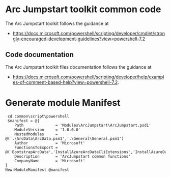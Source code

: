 # Arc Jumpstart toolkit common code

The Arc Jumpstart toolkit follows the guidance at
* https://docs.microsoft.com/powershell/scripting/developer/cmdlet/strongly-encouraged-development-guidelines?view=powershell-7.2

## Code documentation

The Arc Jumpstart toolkit files documentation follows the guidance at
*  https://docs.microsoft.com/powershell/scripting/developer/help/examples-of-comment-based-help?view=powershell-7.2.

# Generate module Manifest

```
 cd common\script\powershell
 $manifest = @{
    Path              = 'Modules\ArcJumpstart\ArcJumpstart.psd1'
    ModuleVersion     = '1.0.0.0'  
	NestedModules     = @('.\ArcData\ArcData.psm1','.\General\General.psm1')
    Author            = 'Microsoft'
	FunctionsToExport = @('BootstrapArcData','InstallAzureArcDataCliExtensions','InstallAzureDataStudioExtensions','RegisterAzureArcDataProviders','DownloadCapiFiles','CopyAzureDataStudioSettingsTemplateFile','EnableDataControllerAutoMetrics','DeployAzureArcDataController','CreateCustomLocation','InstallAzureArcEnabledDataServicesExtension','DeployAzureArcPostgreSQL','DeployAzureArcSQLManagedInstance','WriteHeader','AddDesktopShortcut','InstallChocolateyPackages','ChangeWallpaper','AddLogonScript','ForceAzureClientsLogin')
	Description       = 'ArcJumpstart common functions'
    CompanyName       = 'Microsoft'
}
New-ModuleManifest @manifest
```